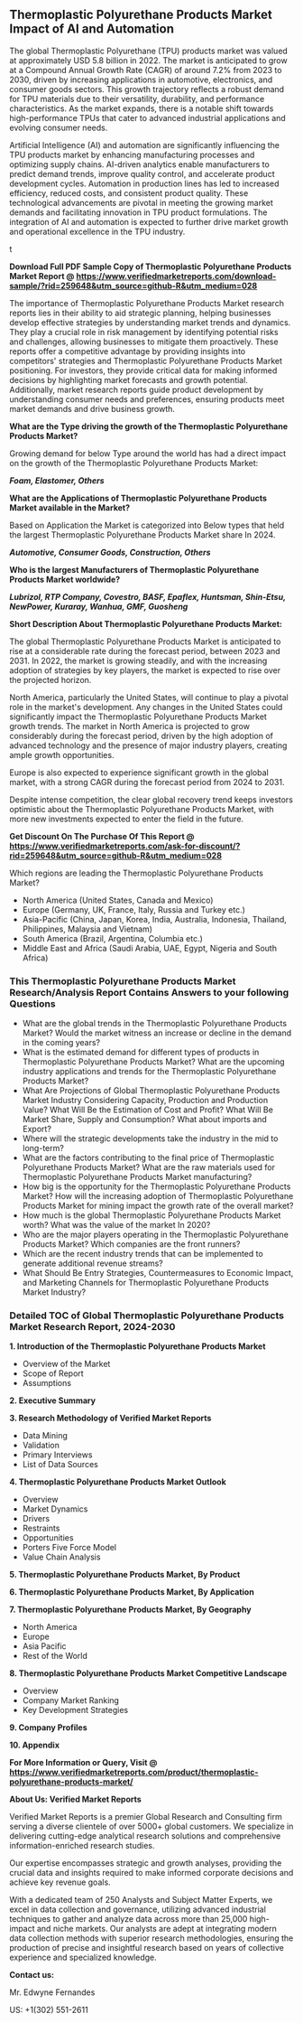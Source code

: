 <h2>Thermoplastic Polyurethane Products Market Impact of AI and Automation</h2><p>The global Thermoplastic Polyurethane (TPU) products market was valued at approximately USD 5.8 billion in 2022. The market is anticipated to grow at a Compound Annual Growth Rate (CAGR) of around 7.2% from 2023 to 2030, driven by increasing applications in automotive, electronics, and consumer goods sectors. This growth trajectory reflects a robust demand for TPU materials due to their versatility, durability, and performance characteristics. As the market expands, there is a notable shift towards high-performance TPUs that cater to advanced industrial applications and evolving consumer needs.</p><p>Artificial Intelligence (AI) and automation are significantly influencing the TPU products market by enhancing manufacturing processes and optimizing supply chains. AI-driven analytics enable manufacturers to predict demand trends, improve quality control, and accelerate product development cycles. Automation in production lines has led to increased efficiency, reduced costs, and consistent product quality. These technological advancements are pivotal in meeting the growing market demands and facilitating innovation in TPU product formulations. The integration of AI and automation is expected to further drive market growth and operational excellence in the TPU industry.</p>t</p><p id="" class=""><strong>Download Full PDF Sample Copy of Thermoplastic Polyurethane Products Market Report @ <a href="https://www.verifiedmarketreports.com/download-sample/?rid=259648&utm_source=github-R&utm_medium=028" target="_blank">https://www.verifiedmarketreports.com/download-sample/?rid=259648&utm_source=github-R&utm_medium=028</a></strong></p><p>The importance of&nbsp;Thermoplastic Polyurethane Products Market research reports lies in their ability to aid strategic planning, helping businesses develop effective strategies by understanding market trends and dynamics. They play a crucial role in risk management by identifying potential risks and challenges, allowing businesses to mitigate them proactively. These reports offer a competitive advantage by providing insights into competitors' strategies and Thermoplastic Polyurethane Products Market positioning. For investors, they provide critical data for making informed decisions by highlighting market forecasts and growth potential. Additionally, market research reports guide product development by understanding consumer needs and preferences, ensuring products meet market demands and drive business growth.</p><p><strong>What are the&nbsp;Type driving the growth of the Thermoplastic Polyurethane Products Market?</strong></p><p id="" class="">Growing demand for below Type around the world has had a direct impact on the growth of the Thermoplastic Polyurethane Products Market:</p><em><strong>Foam, Elastomer, Others</strong></em></p><strong>What are the&nbsp;Applications&nbsp;of Thermoplastic Polyurethane Products Market available in the Market?</strong></p><p id="" class="">Based on Application the Market is categorized into Below types that held the largest Thermoplastic Polyurethane Products Market share In 2024.</p><em><strong>Automotive, Consumer Goods, Construction, Others</strong></em></p><strong>Who is the largest Manufacturers of Thermoplastic Polyurethane Products Market worldwide?</strong></p><p><em><strong>Lubrizol, RTP Company, Covestro, BASF, Epaflex, Huntsman, Shin-Etsu, NewPower, Kuraray, Wanhua, GMF, Guosheng</strong></em></p><p id="" class=""><strong>Short Description About Thermoplastic Polyurethane Products Market:</strong></p><p>The global Thermoplastic Polyurethane Products Market is anticipated to rise at a considerable rate during the forecast period, between 2023 and 2031. In 2022, the market is growing steadily, and with the increasing adoption of strategies by key players, the market is expected to rise over the projected horizon.</p><p>North America, particularly the United States, will continue to play a pivotal role in the market's development. Any changes in the United States could significantly impact the Thermoplastic Polyurethane Products Market growth trends. The market in North America is projected to grow considerably during the forecast period, driven by the high adoption of advanced technology and the presence of major industry players, creating ample growth opportunities.</p><p>Europe is also expected to experience significant growth in the global market, with a strong CAGR during the forecast period from 2024 to 2031.</p><p>Despite intense competition, the clear global recovery trend keeps investors optimistic about the Thermoplastic Polyurethane Products Market, with more new investments expected to enter the field in the future.</p><p id="" class=""><strong>Get Discount On The Purchase Of This Report @ <a href="https://www.verifiedmarketreports.com/ask-for-discount/?rid=259648&utm_source=github-R&utm_medium=028" target="_blank">https://www.verifiedmarketreports.com/ask-for-discount/?rid=259648&utm_source=github-R&utm_medium=028</a></strong></p>Which regions are leading the Thermoplastic Polyurethane Products Market?</p><ul><li>North America (United States, Canada and Mexico)</li><li>Europe (Germany, UK, France, Italy, Russia and Turkey etc.)</li><li>Asia-Pacific (China, Japan, Korea, India, Australia, Indonesia, Thailand, Philippines, Malaysia and Vietnam)</li><li>South America (Brazil, Argentina, Columbia etc.)</li><li>Middle East and Africa (Saudi Arabia, UAE, Egypt, Nigeria and South Africa)</li></ul><h3 id="" class="">This Thermoplastic Polyurethane Products Market Research/Analysis Report Contains Answers to your following Questions</h3><ul><li>What are the global trends in the Thermoplastic Polyurethane Products Market? Would the market witness an increase or decline in the demand in the coming years?</li><li>What is the estimated demand for different types of products in Thermoplastic Polyurethane Products Market? What are the upcoming industry applications and trends for the Thermoplastic Polyurethane Products Market?</li><li>What Are Projections of Global Thermoplastic Polyurethane Products Market Industry Considering Capacity, Production and Production Value? What Will Be the Estimation of Cost and Profit? What Will Be Market Share, Supply and Consumption? What about imports and Export?</li><li>Where will the strategic developments take the industry in the mid to long-term?</li><li>What are the factors contributing to the final price of Thermoplastic Polyurethane Products Market? What are the raw materials used for Thermoplastic Polyurethane Products Market manufacturing?</li><li>How big is the opportunity for the Thermoplastic Polyurethane Products Market? How will the increasing adoption of Thermoplastic Polyurethane Products Market for mining impact the growth rate of the overall market?</li><li>How much is the global Thermoplastic Polyurethane Products Market worth? What was the value of the market In 2020?</li><li>Who are the major players operating in the Thermoplastic Polyurethane Products Market? Which companies are the front runners?</li><li>Which are the recent industry trends that can be implemented to generate additional revenue streams?</li><li>What Should Be Entry Strategies, Countermeasures to Economic Impact, and Marketing Channels for Thermoplastic Polyurethane Products Market Industry?</li></ul><h3 id="" class="">Detailed TOC of Global Thermoplastic Polyurethane Products Market Research Report, 2024-2030</h3><p id="" class=""><strong>1. Introduction of the Thermoplastic Polyurethane Products Market</strong></p><ul><li>Overview of the Market</li><li>Scope of Report</li><li>Assumptions</li></ul><p id="" class=""><strong>2. Executive Summary</strong></p><p id="" class=""><strong>3. Research Methodology of Verified Market Reports</strong></p><ul><li>Data Mining</li><li>Validation</li><li>Primary Interviews</li><li>List of Data Sources</li></ul><p id="" class=""><strong>4. Thermoplastic Polyurethane Products Market Outlook</strong></p><ul><li>Overview</li><li>Market Dynamics</li><li>Drivers</li><li>Restraints</li><li>Opportunities</li><li>Porters Five Force Model</li><li>Value Chain Analysis</li></ul><p id="" class=""><strong>5. Thermoplastic Polyurethane Products Market, By Product</strong></p><p id="" class=""><strong>6. Thermoplastic Polyurethane Products Market, By Application</strong></p><p id="" class=""><strong>7. Thermoplastic Polyurethane Products Market, By Geography</strong></p><ul><li>North America</li><li>Europe</li><li>Asia Pacific</li><li>Rest of the World</li></ul><p id="" class=""><strong>8. Thermoplastic Polyurethane Products Market Competitive Landscape</strong></p><ul><li>Overview</li><li>Company Market Ranking</li><li>Key Development Strategies</li></ul><p id="" class=""><strong>9. Company Profiles</strong></p><p id="" class=""><strong>10. Appendix</strong></p><p id="" class=""><strong>For More Information or Query, Visit @ <a href="https://www.verifiedmarketreports.com/product/thermoplastic-polyurethane-products-market/" target="_blank">https://www.verifiedmarketreports.com/product/thermoplastic-polyurethane-products-market/</a></strong></p><p id="" class=""><strong>About Us: Verified Market Reports</strong></p><p id="" class="">Verified Market Reports is a premier Global Research and Consulting firm serving a diverse clientele of over 5000+ global customers. We specialize in delivering cutting-edge analytical research solutions and comprehensive information-enriched research studies.</p><p id="" class="">Our expertise encompasses strategic and growth analyses, providing the crucial data and insights required to make informed corporate decisions and achieve key revenue goals.</p><p id="" class="">With a dedicated team of 250 Analysts and Subject Matter Experts, we excel in data collection and governance, utilizing advanced industrial techniques to gather and analyze data across more than 25,000 high-impact and niche markets. Our analysts are adept at integrating modern data collection methods with superior research methodologies, ensuring the production of precise and insightful research based on years of collective experience and specialized knowledge.</p><p id="" class=""><strong>Contact us:</strong></p><p id="" class="">Mr. Edwyne Fernandes</p><p id="" class="">US: +1(302) 551-2611</p>